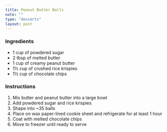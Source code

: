 ```yaml
---
title: Peanut Butter Balls
note: ""
type: "desserts"
layout: post
---
```


### Ingredients

- 1 cup of powdered sugar
- 2 tbsp of melted butter
- 1 cup of creamy peanut butter
- 1&frac12; cup of crushed rice krispies
- 1&frac12; cup of chocolate chips

### Instructions

1. Mix butter and peanut butter into a large bowl
2. Add powdered sugar and rice krispies
3. Shape into ~35 balls
4. Place on wax paper-lined cookie sheet and refrigerate for at least 1 hour
5. Coat with melted chocolate chips
6. Move to freezer until ready to serve